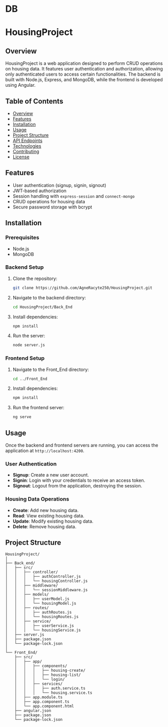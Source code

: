 # DB
# HousingProject

## Overview

HousingProject is a web application designed to perform CRUD operations on housing data. It features user authentication and authorization, allowing only authenticated users to access certain functionalities. 
The backend is built with Node.js, Express, and MongoDB, while the frontend is developed using Angular.

## Table of Contents

- [Overview](#overview)
- [Features](#features)
- [Installation](#installation)
- [Usage](#usage)
- [Project Structure](#project-structure)
- [API Endpoints](#api-endpoints)
- [Technologies](#technologies)
- [Contributing](#contributing)
- [License](#license)

## Features

- User authentication (signup, signin, signout)
- JWT-based authorization
- Session handling with `express-session` and `connect-mongo`
- CRUD operations for housing data
- Secure password storage with bcrypt

## Installation

### Prerequisites

- Node.js
- MongoDB

### Backend Setup

1. Clone the repository:
    ```sh
    git clone https://github.com/AgneRacyte250/HousingProject.git
    ```

2. Navigate to the backend directory:
    ```sh
    cd HousingProject/Back_End
    ```

3. Install dependencies:
    ```sh
    npm install
    ```

4. Run the server:
    ```sh
    node server.js
    ```

### Frontend Setup

1. Navigate to the Front_End directory:
    ```sh
    cd ../Front_End
    ```

2. Install dependencies:
    ```sh
    npm install
    ```

3. Run the frontend server:
    ```sh
    ng serve
    ```

## Usage

Once the backend and frontend servers are running, you can access the application at `http://localhost:4200`.

### User Authentication

- **Signup**: Create a new user account.
- **Signin**: Login with your credentials to receive an access token.
- **Signout**: Logout from the application, destroying the session.

### Housing Data Operations

- **Create**: Add new housing data.
- **Read**: View existing housing data.
- **Update**: Modify existing housing data.
- **Delete**: Remove housing data.

## Project Structure

```plaintext
HousingProject/
│
├── Back_end/
│   ├── src/
│   │   ├── controller/
│   │   │   ├── authController.js
│   │   │   └── housingController.js
│   │   ├── middleware/
│   │   │   └── sessionMiddleware.js
│   │   ├── models/
│   │   │   ├── userModel.js
│   │   │   └── housingModel.js
│   │   ├── routes/
│   │   │   ├── authRoutes.js
│   │   │   └── housingRoutes.js
│   │   ├── service/
│   │   │   ├── userService.js
│   │   │   └── housingService.js
│   ├── server.js
│   ├── package.json
│   └── package-lock.json
│
└── Front_End/
    ├── src/
    │   ├── app/
    │   │   ├── components/
    │   │   │   ├── housing-create/
    │   │   │   ├── housing-list/
    │   │   │   └── login/
    │   │   ├── services/
    │   │   │   ├── auth.service.ts
    │   │   │   └── housing.service.ts
    │   ├── app.module.ts
    │   ├── app.component.ts
    │   └── app.component.html
    ├── angular.json
    ├── package.json
    └── package-lock.json

